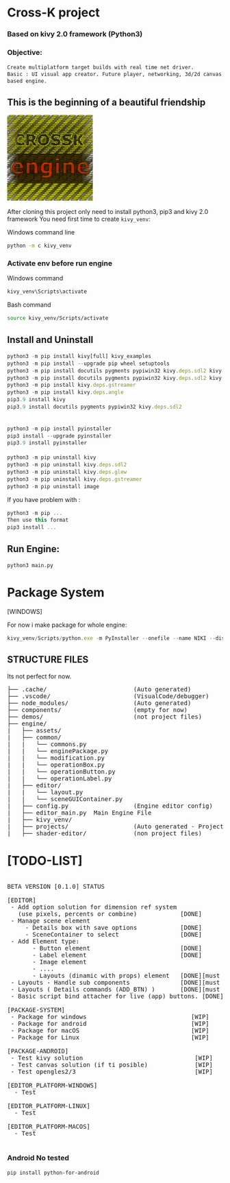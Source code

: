 
# Cross-K project
### Based on kivy 2.0 framework (Python3)
### Objective:
    Create multiplatform target builds with real time net driver.
    Basic : UI visual app creator. Future player, networking, 3d/2d canvas based engine.

## This is the beginning of a beautiful friendship
![](https://github.com/zlatnaspirala/cross-k/blob/master/engine/assets/logo/logo.png)

After cloning this project only need to install python3, pip3 and kivy 2.0 framework
You need first time to create `kivy_venv`:

Windows command line
```cmd
python -m c kivy_venv
```
### Activate env before run engine
Windows command
```cmd
kivy_venv\Scripts\activate
```
Bash command
```bash
source kivy_venv/Scripts/activate
```

## Install and Uninstall

```js
python3 -m pip install kivy[full] kivy_examples
python3 -m pip install --upgrade pip wheel setuptools
python3 -m pip install docutils pygments pypiwin32 kivy.deps.sdl2 kivy.deps.glew --user
python3 -m pip install docutils pygments pypiwin32 kivy.deps.sdl2 kivy.deps.glew --extra-index-url https://kivy.org/downloads/packages/simple/
python3 -m pip install kivy.deps.gstreamer
python3 -m pip install kivy.deps.angle
pip3.9 install kivy
pip3.9 install docutils pygments pypiwin32 kivy.deps.sdl2


python3 -m pip install pyinstaller
pip3 install --upgrade pyinstaller
pip3.9 install pyinstaller

python3 -m pip uninstall kivy
python3 -m pip uninstall kivy.deps.sdl2
python3 -m pip uninstall kivy.deps.glew
python3 -m pip uninstall kivy.deps.gstreamer
python3 -m pip uninstall image
```

If you have problem with :
```js
python3 -m pip ...
Then use this format
pip3 install ...
```

## Run Engine:

```
python3 main.py
```

# Package System

[WINDOWS]

For now i make package for whole engine:

```js
kivy_venv/Scripts/python.exe -m PyInstaller --onefile --name NIKI --distpath packages/projectTest --workpath .cache/ main.py
```

## STRUCTURE FILES
 Its not perfect for now.

<pre>
├── .cache/                        (Auto generated)
├── .vscode/                       (VisualCode/debugger)
├── node_modules/                  (Auto generated)
├── components/                    (empty for now)
├── demos/                         (not project files)
├── engine/
|   ├── assets/
|   ├── common/
|   |   └── commons.py
|   |   └── enginePackage.py
|   |   └── modification.py
|   |   └── operationBox.py
|   |   └── operationButton.py
|   |   └── operationLabel.py
|   ├── editor/
|   |   └── layout.py
|   |   └── sceneGUIContainer.py
|   ├── config.py                  (Engine editor config)
|   ├── editor_main.py  Main Engine File
|   ├── kivy_venv/
|   ├── projects/                  (Auto generated - Project files)
|   ├── shader-editor/             (non project files)
</pre>



# [TODO-LIST]

<pre>

BETA VERSION [0.1.0] STATUS

[EDITOR]
 - Add option solution for dimension ref system
   (use pixels, percents or combine)            [DONE]
 - Manage scene element 
     - Details box with save options            [DONE]
     - SceneContainer to select                 [DONE]
 - Add Element type:
       - Button element                         [DONE]
       - Label element                          [DONE]
       - Image element
       - ....
       - Layouts (dinamic with props) element   [DONE][must be upgraded]
 - Layouts - Handle sub components              [DONE][must be upgraded]
 - Layouts ( Details commands (ADD_BTN) )       [DONE][must be upgraded]
 - Basic script bind attacher for live (app) buttons. [DONE]

[PACKAGE-SYSTEM]
 - Package for windows                             [WIP]
 - Package for android                             [WIP]
 - Package for macOS                               [WIP]
 - Package for Linux                               [WIP]

[PACKAGE-ANDROID]
 - Test kivy solution                               [WIP]
 - Test canvas solution (if ti posible)             [WIP]
 - Test opengles2/3                                 [WIP]

[EDITOR_PLATFORM-WINDOWS]
  - Test

[EDITOR_PLATFORM-LINUX]
  - Test

[EDITOR_PLATFORM-MACOS]
  - Test

</pre>

### Android No tested
```
pip install python-for-android
```

